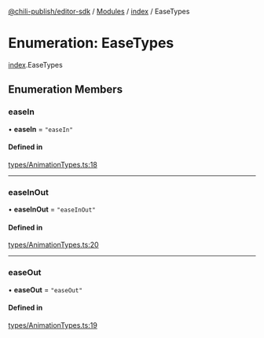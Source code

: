 [@chili-publish/editor-sdk](../README.md) / [Modules](../modules.md) / [index](../modules/index.md) / EaseTypes

# Enumeration: EaseTypes

[index](../modules/index.md).EaseTypes

## Enumeration Members

### easeIn

• **easeIn** = ``"easeIn"``

#### Defined in

[types/AnimationTypes.ts:18](https://github.com/chili-publish/editor-sdk/blob/c6e096c/types/AnimationTypes.ts#L18)

___

### easeInOut

• **easeInOut** = ``"easeInOut"``

#### Defined in

[types/AnimationTypes.ts:20](https://github.com/chili-publish/editor-sdk/blob/c6e096c/types/AnimationTypes.ts#L20)

___

### easeOut

• **easeOut** = ``"easeOut"``

#### Defined in

[types/AnimationTypes.ts:19](https://github.com/chili-publish/editor-sdk/blob/c6e096c/types/AnimationTypes.ts#L19)
